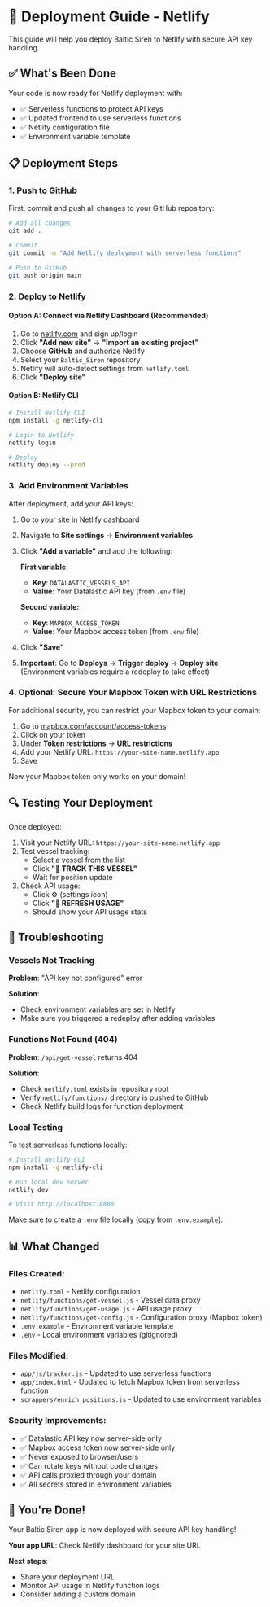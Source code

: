 # 🚀 Deployment Guide - Netlify

This guide will help you deploy Baltic Siren to Netlify with secure API key handling.

## ✅ What's Been Done

Your code is now ready for Netlify deployment with:
- ✅ Serverless functions to protect API keys
- ✅ Updated frontend to use serverless functions
- ✅ Netlify configuration file
- ✅ Environment variable template

## 📋 Deployment Steps

### 1. Push to GitHub

First, commit and push all changes to your GitHub repository:

```bash
# Add all changes
git add .

# Commit
git commit -m "Add Netlify deployment with serverless functions"

# Push to GitHub
git push origin main
```

### 2. Deploy to Netlify

#### Option A: Connect via Netlify Dashboard (Recommended)

1. Go to [netlify.com](https://netlify.com) and sign up/login
2. Click **"Add new site"** → **"Import an existing project"**
3. Choose **GitHub** and authorize Netlify
4. Select your `Baltic_Siren` repository
5. Netlify will auto-detect settings from `netlify.toml`
6. Click **"Deploy site"**

#### Option B: Netlify CLI

```bash
# Install Netlify CLI
npm install -g netlify-cli

# Login to Netlify
netlify login

# Deploy
netlify deploy --prod
```

### 3. Add Environment Variables

After deployment, add your API keys:

1. Go to your site in Netlify dashboard
2. Navigate to **Site settings** → **Environment variables**
3. Click **"Add a variable"** and add the following:

   **First variable:**
   - **Key**: `DATALASTIC_VESSELS_API`
   - **Value**: Your Datalastic API key (from `.env` file)

   **Second variable:**
   - **Key**: `MAPBOX_ACCESS_TOKEN`
   - **Value**: Your Mapbox access token (from `.env` file)

4. Click **"Save"**
5. **Important**: Go to **Deploys** → **Trigger deploy** → **Deploy site**
   (Environment variables require a redeploy to take effect)

### 4. Optional: Secure Your Mapbox Token with URL Restrictions

For additional security, you can restrict your Mapbox token to your domain:

1. Go to [mapbox.com/account/access-tokens](https://account.mapbox.com/access-tokens)
2. Click on your token
3. Under **Token restrictions** → **URL restrictions**
4. Add your Netlify URL: `https://your-site-name.netlify.app`
5. Save

Now your Mapbox token only works on your domain!

## 🔍 Testing Your Deployment

Once deployed:

1. Visit your Netlify URL: `https://your-site-name.netlify.app`
2. Test vessel tracking:
   - Select a vessel from the list
   - Click **"📍 TRACK THIS VESSEL"**
   - Wait for position update
3. Check API usage:
   - Click ⚙️ (settings icon)
   - Click **"🔄 REFRESH USAGE"**
   - Should show your API usage stats

## 🐛 Troubleshooting

### Vessels Not Tracking

**Problem**: "API key not configured" error

**Solution**:
- Check environment variables are set in Netlify
- Make sure you triggered a redeploy after adding variables

### Functions Not Found (404)

**Problem**: `/api/get-vessel` returns 404

**Solution**:
- Check `netlify.toml` exists in repository root
- Verify `netlify/functions/` directory is pushed to GitHub
- Check Netlify build logs for function deployment

### Local Testing

To test serverless functions locally:

```bash
# Install Netlify CLI
npm install -g netlify-cli

# Run local dev server
netlify dev

# Visit http://localhost:8888
```

Make sure to create a `.env` file locally (copy from `.env.example`).

## 📊 What Changed

### Files Created:
- `netlify.toml` - Netlify configuration
- `netlify/functions/get-vessel.js` - Vessel data proxy
- `netlify/functions/get-usage.js` - API usage proxy
- `netlify/functions/get-config.js` - Configuration proxy (Mapbox token)
- `.env.example` - Environment variable template
- `.env` - Local environment variables (gitignored)

### Files Modified:
- `app/js/tracker.js` - Updated to use serverless functions
- `app/index.html` - Updated to fetch Mapbox token from serverless function
- `scrappers/enrich_positions.js` - Updated to use environment variables

### Security Improvements:
- ✅ Datalastic API key now server-side only
- ✅ Mapbox access token now server-side only
- ✅ Never exposed to browser/users
- ✅ Can rotate keys without code changes
- ✅ API calls proxied through your domain
- ✅ All secrets stored in environment variables

## 🎉 You're Done!

Your Baltic Siren app is now deployed with secure API key handling!

**Your app URL**: Check Netlify dashboard for your site URL

**Next steps**:
- Share your deployment URL
- Monitor API usage in Netlify function logs
- Consider adding a custom domain
